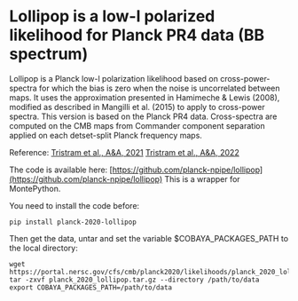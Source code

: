 # Lollipop is a low-l polarized likelihood for Planck PR4 data (BB spectrum)

Lollipop is a Planck low-l polarization likelihood based on
cross-power-spectra for which the bias is zero when the noise is
uncorrelated between maps. It uses the approximation presented in
Hamimeche & Lewis (2008), modified as described in Mangilli et
al. (2015) to apply to cross-power spectra. This version is based on
the Planck PR4 data. Cross-spectra are computed on the CMB maps from
Commander component separation applied on each detset-split Planck
frequency maps.

Reference: 
[Tristram et al., A&A, 2021](https://arxiv.org/abs/2010.01139)
[Tristram et al., A&A, 2022](https://arxiv.org/abs/2112.07961)

The code is available here:
[https://github.com/planck-npipe/lollipop](https://github.com/planck-npipe/lollipop)
This is a wrapper for MontePython.

You need to install the code before:
```
pip install planck-2020-lollipop
```

Then get the data, untar and set the variable $COBAYA_PACKAGES_PATH to the local directory:
```
wget https://portal.nersc.gov/cfs/cmb/planck2020/likelihoods/planck_2020_lollipop.tar.gz
tar -zxvf planck_2020_lollipop.tar.gz --directory /path/to/data
export COBAYA_PACKAGES_PATH=/path/to/data
```
